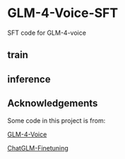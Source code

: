 # GLM-4-Voice-SFT

SFT code for GLM-4-voice

## train

## inference

## Acknowledgements
Some code in this project is from:

[GLM-4-Voice](https://github.com/THUDM/GLM-4-Voice/)

[ChatGLM-Finetuning](https://github.com/liucongg/ChatGLM-Finetuning)
